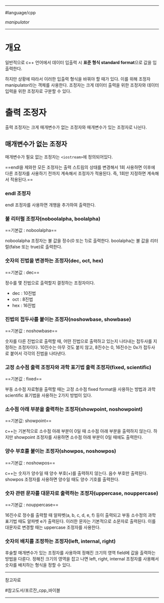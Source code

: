 
---

#language/cpp

_manipulator_

---

# 개요

일반적으로 c++ 언어에서 데이터 입출력 시 **표준 형식 standard format**으로 값을 입출력한다.

하지만 상황에 따라서 이러한 입출력 형식을 바꿔야 할 때가 있다. 이를 위해 조정자 manipulator라는 객체를 사용한다. 조정자는 크게 데이터 출력을 위한 조정자와 데이터 입력을 위한 조정자로 구분할 수 있다.

# 출력 조정자

출력 조정자는 크게 매개변수가 없는 조정자와 매개변수가 있는 조정자로 나뉜다.

## 매개변수가 없는 조정자

매개변수가 필요 없는 조정자는 `<iostream>`에 정의되어있다.

==endl을 제와한 모든 조정자는 출력 스트림의 상태를 변경해서 1회 사용하면 이후에 다른 조정자를 사용하기 전까지 계속해서 조정자가 적용된다. 즉, 1회만 지정하면 계속해서 적용된다.==

### endl 조정자

endl 조정자를 사용하면 개행을 추가하여 출력한다.

### 불 리터럴 조정자(noboolalpha, boolalpha)

==기본값 : noboolalpha==

noboolalpha 조정자는 불 값을 정수(0 또는 1)로 출력한다. boolalpha는 불 값을 리터럴(false 또는 true)로 출력한다.

### 숫자의 진법을 변경하는 조정자(dec, oct, hex)

==기본값 : dec==

정수를 몇 진법으로 출력할지 결정하는 조정자이다.

- dec : 10진법
- oct : 8진법
- hex : 16진법

### 진법의 접두사를 붙이는 조정자(noshowbase, showbase)

==기본값 : noshowbase==

숫자를 다른 진법으로 출력할 때, 어떤 진법으로 출력하고 있는지 나타내는 접두사를 지정하는 조정자이다. 10진수는 아무 것도 붙지 않고, 8진수는 0, 16진수는 0x가 접두사로 붙어서 각각의 진법을 나타낸다.

### 고정 소수점 출력 조정자와 과학 표기법 출력 조정자(fixed, scientific)

==기본값 : fixed==

부동 소수점 자료형을 출력할 때는 고정 소수점 fixed format을 사용하는 방법과 과학 scientific 표기법을 사용하는 2가지 방법이 있다.

### 소수점 아래 부분을 출력하는 조정자(showpoint, noshowpoint)

==기본값: showpoint==

c++는 기본적으로 소수점 아래 부분이 0일 때 소수점 아래 부분을 출력하지 않는다. 하지만 showpoint 조정자를 사용하면 소수점 아래 부분이 0일 때에도 출력한다.

### 양수 부호를 붙이는 조정자(showpos, noshowpos)

==기본값 : noshowpos==

c++는 숫자가 양수일 때 양수 부호(+)를 출력하지 않는다. 음수 부호만 출력된다. showpos 조정자를 사용하면 양수일 때도 양수 기호를 출력한다.

### 숫자 관련 문자를 대문자로 출력하는 조정자(uppercase, nouppercase)

==기본값 :  nouppercase==

16진수로 정수를 출력할 때 알파벳(a, b, c, d, e, f) 등이 출력되고 부동 소수정의 과학 표기법 때도 알파벳 e가 출력된다. 이러한 문자는 기본적으로 소문자로 출력된다. 이를 대문자로 변경할 때는 uppercase 조정자를 사용한다.

### 숫자의 배치를 조정하는 조정자(left, internal, right)

후술할 매개변수가 있는 조정자를 사용하여 정해진 크기의 영역 field에 값을 출력하는 방법을 다룬다. 정해진 크기의 영역을 잡고 나면 left, right, internal 조정자를 사용해서 숫자를 배치하는 형식을 정할 수 있다.

---

참고자료

#참고도서/포르잔_cpp_바이블 

---